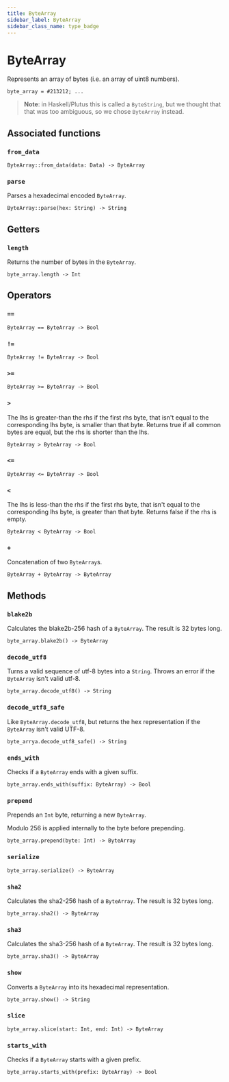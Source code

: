 ```yaml
---
title: ByteArray
sidebar_label: ByteArray
sidebar_class_name: type_badge
---
```


# <span className="type_badge">ByteArray</span>

Represents an array of bytes (i.e. an array of uint8 numbers).

```helios
byte_array = #213212; ...
```

> **Note**: in Haskell/Plutus this is called a `ByteString`, but we thought that that was too ambiguous, so we chose `ByteArray` instead.

## Associated functions

### `from_data`

```helios
ByteArray::from_data(data: Data) -> ByteArray
```

### `parse`

Parses a hexadecimal encoded `ByteArray`.

```helios
ByteArray::parse(hex: String) -> String
```

## Getters

### `length`

Returns the number of bytes in the `ByteArray`.

```helios
byte_array.length -> Int 
```

## Operators

### `==`

```helios
ByteArray == ByteArray -> Bool
```

### `!=`

```helios
ByteArray != ByteArray -> Bool
```

### `>=`

```helios
ByteArray >= ByteArray -> Bool
```

### `>`

The lhs is greater-than the rhs if the first rhs byte, that isn't equal to the corresponding lhs byte, is smaller than that byte. Returns true if all common bytes are equal, but the rhs is shorter than the lhs.


```helios
ByteArray > ByteArray -> Bool
```

### `<=`

```helios
ByteArray <= ByteArray -> Bool
```

### `<`

The lhs is less-than the rhs if the first rhs byte, that isn't equal to the corresponding lhs byte, is greater than that byte. Returns false if the rhs is empty.

```helios
ByteArray < ByteArray -> Bool
```

### `+`

Concatenation of two `ByteArray`s.

```helios
ByteArray + ByteArray -> ByteArray
```

## Methods

### `blake2b`

Calculates the blake2b-256 hash of a `ByteArray`. The result is 32 bytes long.

```helios
byte_array.blake2b() -> ByteArray
```

### `decode_utf8`

Turns a valid sequence of utf-8 bytes into a `String`. Throws an error if the `ByteArray` isn't valid utf-8.

```helios
byte_array.decode_utf8() -> String
```

### `decode_utf8_safe`

Like `ByteArray.decode_utf8`, but returns the hex representation if the `ByteArray` isn't valid UTF-8.

```helios
byte_arrya.decode_utf8_safe() -> String
```

### `ends_with`

Checks if a `ByteArray` ends with a given suffix.

```helios
byte_array.ends_with(suffix: ByteArray) -> Bool
```

### `prepend`

Prepends an `Int` byte, returning a new `ByteArray`.

Modulo 256 is applied internally to the byte before prepending.

```helios
byte_array.prepend(byte: Int) -> ByteArray
```

### `serialize`

```helios
byte_array.serialize() -> ByteArray
```

### `sha2`

Calculates the sha2-256 hash of a `ByteArray`. The result is 32 bytes long.

```helios
byte_array.sha2() -> ByteArray
```

### `sha3`

Calculates the sha3-256 hash of a `ByteArray`. The result is 32 bytes long.

```helios
byte_array.sha3() -> ByteArray
```

### `show`

Converts a `ByteArray` into its hexadecimal representation.

```helios
byte_array.show() -> String
```

### `slice`

```helios
byte_array.slice(start: Int, end: Int) -> ByteArray
```

### `starts_with`

Checks if a `ByteArray` starts with a given prefix.

```helios
byte_array.starts_with(prefix: ByteArray) -> Bool
```